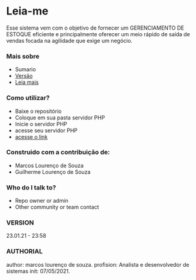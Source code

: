 # Leia-me #
Esse sistema vem com o objetivo de fornecer um GERENCIAMENTO DE ESTOQUE eficiente e principalmente oferecer um meio rápido de saída de vendas focada na agilidade que exige um negócio.

### Mais sobre ###
* Sumario
* [Versão](AUTHORIAL)
* [Leia mais](https://bitbucket.org/tutorials/markdowndemo)

### Como utilizar? ###
* Baixe o repositório
* Coloque em sua pasta servidor PHP
* Inicie o servidor PHP
* acesse seu servidor PHP
* [acesse o link](localhost)

### Construido com a contribuição de: ###
* Marcos Lourenço de Souza
* Guilherme Lourenço de Souza

### Who do I talk to? ###
* Repo owner or admin
* Other community or team contact


### VERSION
23.01.21 - 23:58

### AUTHORIAL
author: marcos lourenço de souza.
profision: Analista e desenvolvedor de sistemas
init: 07/05/2021.